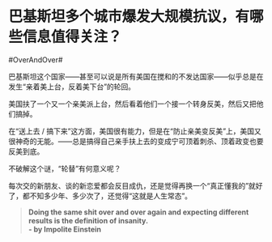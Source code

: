 # 巴基斯坦多个城市爆发大规模抗议，有哪些信息值得关注？

\#OverAndOver#

巴基斯坦这个国家——甚至可以说是所有美国在搅和的不发达国家——似乎总是在发生“亲着美上台，反着美下台”的轮回。

美国扶了一个又一个亲美派上台，然后看着他们一个接一个转身反美，然后又把他们搞掉。

在“送上去 / 搞下来”这方面，美国很有能力，但是在“防止亲美变反美”上，美国又很神奇的无能。——总是搞得自己亲手扶上去的变成宁可顶着刺杀、顶着政变也要反美到底。

不破解这个谜，“轮替”有何意义呢？

每次交的新朋友、谈的新恋爱都会反目成仇，还是觉得再换一个“真正懂我的”就好了，都不知多少年、多少次了，还觉得“这就是人生常态”。

> **Doing the same shit over and over again and expecting different results is the definition of insanity.**  
>  **- by Impolite Einstein**

